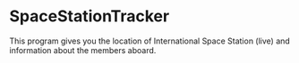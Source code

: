 # SpaceStationTracker
This program gives you the location of International Space Station (live) and information about the members aboard.
